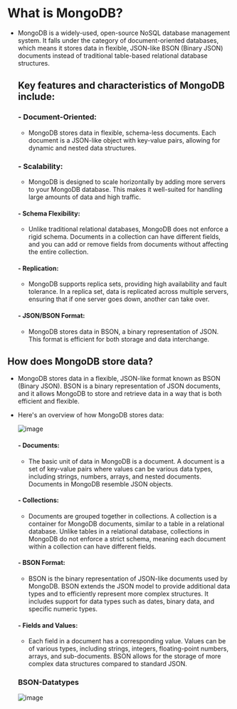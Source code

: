 
# What is MongoDB?

  - MongoDB is a widely-used, open-source NoSQL database management system. It falls under the category of document-oriented databases, which means it stores data in flexible, JSON-like BSON (Binary JSON) documents instead of traditional table-based relational database structures.

    ## Key features and characteristics of MongoDB include:

      ### - Document-Oriented:
      - MongoDB stores data in flexible, schema-less documents. Each document is a JSON-like object with key-value pairs, allowing for dynamic and nested data structures.
      
      ### - Scalability:
      - MongoDB is designed to scale horizontally by adding more servers to your MongoDB database. This makes it well-suited for handling large amounts of data and high traffic.
    
    #### - Schema Flexibility:
      - Unlike traditional relational databases, MongoDB does not enforce a rigid schema. Documents in a collection can have different fields, and you can add or remove fields from documents without affecting the entire collection.
    
     #### - Replication:
      - MongoDB supports replica sets, providing high availability and fault tolerance. In a replica set, data is replicated across multiple servers, ensuring that if one server goes down, another can take over.
    
     #### - JSON/BSON Format:
      - MongoDB stores data in BSON, a binary representation of JSON. This format is efficient for both storage and data interchange.

## How does MongoDB store data?

- MongoDB stores data in a flexible, JSON-like format known as BSON (Binary JSON). BSON is a binary representation of JSON documents, and it allows MongoDB to store and retrieve data in a way that is both efficient and flexible.
- Here's an overview of how MongoDB stores data:

  ![image](https://github.com/KmerPro237/Spring-Applications-and-Actions/assets/118595893/90c936b2-ac2e-4516-a062-e51b09442bb6)


    #### - Documents:

     - The basic unit of data in MongoDB is a document. A document is a set of key-value pairs where values can be various data types, including strings, numbers, arrays, and nested documents. Documents in MongoDB resemble JSON objects.

  #### - Collections:
    
     - Documents are grouped together in collections. A collection is a container for MongoDB documents, similar to a table in a relational database. Unlike tables in a relational database, collections in MongoDB do not enforce a strict schema, meaning each document within a collection can have different fields.

  #### - BSON Format:
    
     - BSON is the binary representation of JSON-like documents used by MongoDB. BSON extends the JSON model to provide additional data types and to efficiently represent more complex structures. It includes support for data types such as dates, binary data, and specific numeric types.

  #### - Fields and Values:
    
     - Each field in a document has a corresponding value. Values can be of various types, including strings, integers, floating-point numbers, arrays, and sub-documents. BSON allows for the storage of more complex data structures compared to standard JSON.

  ### BSON-Datatypes

  ![image](https://github.com/KmerPro237/Spring-Applications-and-Actions/assets/118595893/16a99dd1-0122-4422-b8ec-e3c9b5a2c722)

